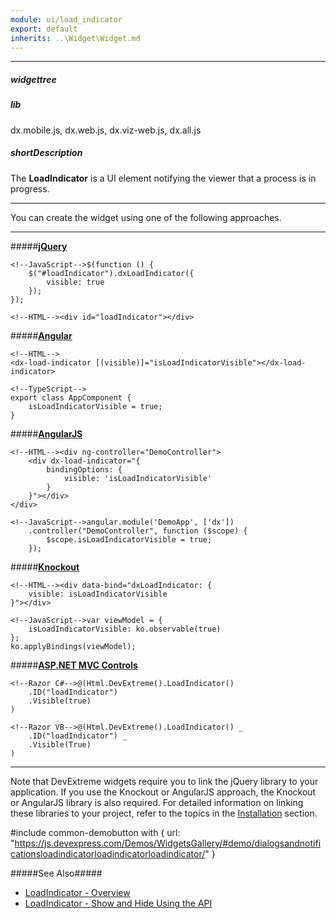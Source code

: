 ```yaml
---
module: ui/load_indicator
export: default
inherits: ..\Widget\Widget.md
---
```

---
##### widgettree

##### lib
dx.mobile.js, dx.web.js, dx.viz-web.js, dx.all.js

##### shortDescription
The **LoadIndicator** is a UI element notifying the viewer that a process is in progress.

---
You can create the widget using one of the following approaches.

---
#####[**jQuery**](/concepts/00%20Getting%20Started/10%20Widget%20Basics%20-%20jQuery/01%20Create%20and%20Configure%20a%20Widget.md '/Documentation/Guide/Getting_Started/Widget_Basics_-_jQuery/Create_and_Configure_a_Widget/')  

    <!--JavaScript-->$(function () {
        $("#loadIndicator").dxLoadIndicator({
            visible: true
        });
    });

    <!--HTML--><div id="loadIndicator"></div>

#####[**Angular**](/concepts/00%20Getting%20Started/15%20Widget%20Basics%20-%20Angular/01%20Create%20and%20Configure%20a%20Widget.md '/Documentation/Guide/Getting_Started/Widget_Basics_-_Angular/Create_and_Configure_a_Widget/')  

    <!--HTML-->
    <dx-load-indicator [(visible)]="isLoadIndicatorVisible"></dx-load-indicator>

    <!--TypeScript-->
    export class AppComponent {
        isLoadIndicatorVisible = true;
    }

#####[**AngularJS**](/concepts/00%20Getting%20Started/20%20Widget%20Basics%20-%20AngularJS/01%20Create%20and%20Configure%20a%20Widget.md '/Documentation/Guide/Getting_Started/Widget_Basics_-_AngularJS/Create_and_Configure_a_Widget/')  

    <!--HTML--><div ng-controller="DemoController">
        <div dx-load-indicator="{
            bindingOptions: {
                visible: 'isLoadIndicatorVisible'
            }
        }"></div>
    </div>

    <!--JavaScript-->angular.module('DemoApp', ['dx'])
        .controller("DemoController", function ($scope) {
            $scope.isLoadIndicatorVisible = true;
        });

#####[**Knockout**](/concepts/00%20Getting%20Started/25%20Widget%20Basics%20-%20Knockout/01%20Create%20and%20Configure%20a%20Widget.md '/Documentation/Guide/Getting_Started/Widget_Basics_-_Knockout/Create_and_Configure_a_Widget/')  

    <!--HTML--><div data-bind="dxLoadIndicator: {
        visible: isLoadIndicatorVisible
    }"></div>

    <!--JavaScript-->var viewModel = {
        isLoadIndicatorVisible: ko.observable(true)
    };
    ko.applyBindings(viewModel);

#####[**ASP.NET MVC Controls**](/concepts/35%20ASP.NET%20MVC%20Controls/20%20Fundamentals/05%20Creating%20a%20Widget.md '/Documentation/Guide/ASP.NET_MVC_Controls/Fundamentals/#Creating_a_Widget')

    <!--Razor C#-->@(Html.DevExtreme().LoadIndicator()
        .ID("loadIndicator")
        .Visible(true)
    )

    <!--Razor VB-->@(Html.DevExtreme().LoadIndicator() _
        .ID("loadIndicator") _
        .Visible(True)
    )

---

Note that DevExtreme widgets require you to link the jQuery library to your application. If you use the Knockout or AngularJS approach, the Knockout or AngularJS library is also required. For detailed information on linking these libraries to your project, refer to the topics in the [Installation](/concepts/00%20Getting%20Started/01%20Installation/01%20Local%20Scripts.md '/Documentation/Guide/Getting_Started/Installation/Local_Scripts/') section.

#include common-demobutton with {
    url: "https://js.devexpress.com/Demos/WidgetsGallery/#demo/dialogsandnotificationsloadindicatorloadindicatorloadindicator/"
}

#####See Also#####
- [LoadIndicator - Overview](/concepts/05%20Widgets/LoadIndicator/00%20Overview.md '/Documentation/Guide/Widgets/LoadIndicator/Overview/')
- [LoadIndicator - Show and Hide Using the API](/concepts/05%20Widgets/LoadIndicator/05%20Show%20and%20Hide%20Using%20the%20API.md '/Documentation/Guide/Widgets/LoadIndicator/Show_and_Hide_Using_the_API/')